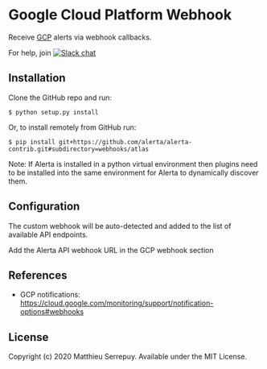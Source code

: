 Google Cloud Platform Webhook
==============

Receive [GCP](https://cloud.google.com) alerts via webhook callbacks.

For help, join [![Slack chat](https://img.shields.io/badge/chat-on%20slack-blue?logo=slack)](https://slack.alerta.dev)

Installation
------------

Clone the GitHub repo and run:

    $ python setup.py install

Or, to install remotely from GitHub run:

    $ pip install git+https://github.com/alerta/alerta-contrib.git#subdirectory=webhooks/atlas

Note: If Alerta is installed in a python virtual environment then plugins
need to be installed into the same environment for Alerta to dynamically
discover them.

Configuration
-------------

The custom webhook will be auto-detected and added to the list of available API endpoints.

Add the Alerta API webhook URL in the GCP webhook section


References
----------

  * GCP notifications: https://cloud.google.com/monitoring/support/notification-options#webhooks

License
-------

Copyright (c) 2020 Matthieu Serrepuy. Available under the MIT License.

